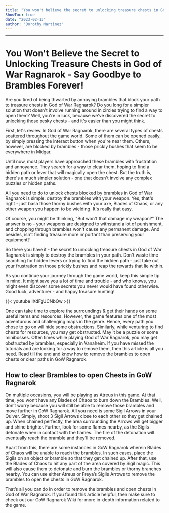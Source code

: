 ```yaml
---
title: "You won't believe the secret to unlocking treasure chests in God of War Ragnarok - Say goodbye to brambles forever!"
ShowToc: true 
date: "2023-02-13"
author: "Dorothy Martinez"
---
```

*****
# You Won't Believe the Secret to Unlocking Treasure Chests in God of War Ragnarok - Say Goodbye to Brambles Forever!

Are you tired of being thwarted by annoying brambles that block your path to treasure chests in God of War Ragnarok? Do you long for a simpler solution that doesn't involve running around in circles trying to find a way to open them? Well, you're in luck, because we've discovered the secret to unlocking those pesky chests - and it's easier than you might think.

First, let's review. In God of War Ragnarok, there are several types of chests scattered throughout the game world. Some of them can be opened easily, by simply pressing the interact button when you're near them. Others, however, are blocked by brambles - those prickly bushes that seem to be everywhere in Midgar.

Until now, most players have approached these brambles with frustration and annoyance. They search for a way to clear them, hoping to find a hidden path or lever that will magically open the chest. But the truth is, there's a much simpler solution - one that doesn't involve any complex puzzles or hidden paths.

All you need to do to unlock chests blocked by brambles in God of War Ragnarok is simple: destroy the brambles with your weapon. Yes, that's right - just bash those thorny bushes with your axe, Blades of Chaos, or any other weapon you happen to be wielding. It's really that easy.

Of course, you might be thinking, "But won't that damage my weapon?" The answer is no - your weapons are designed to withstand a lot of punishment, and chopping through brambles won't cause any permanent damage. And besides, isn't finding treasure more important than preserving your equipment?

So there you have it - the secret to unlocking treasure chests in God of War Ragnarok is simply to destroy the brambles in your path. Don't waste time searching for hidden levers or trying to find the hidden path - just take out your frustration on those prickly bushes and reap the rewards that lie within.

As you continue your journey through the game world, keep this simple tip in mind. It might save you a lot of time and trouble - and who knows, you might even discover some secrets you never would have found otherwise. Good luck, adventurer - and happy treasure hunting!

{{< youtube IXdFgUCNbQw >}} 



One can take time to explore the surroundings & get their hands on some useful items and resources. However, the game features one of the most adventurous and challenging maps in the genre. Hence, every path you chose to go on will hide some obstructions. Similarly, while venturing to find chests for resources, you may get obstructed. May it be a puzzle or some minibosses. Often times while playing God of War Ragnarok, you may get obstructed by brambles, especially in Vanaheim. If you have missed the tutorials and are looking for a way to remove them, then this article is all you need. Read till the end and know how to remove the brambles to open chests or clear paths in GoW Ragnarok.
 
## How to clear Brambles to open Chests in GoW Ragnarok
 

 
On multiple occasions, you will be playing as Atreus in this game. At that time, you won’t have any Blades of Chaos to burn down the Brambles. Well, don’t worry because you will still be able to remove those brambles and move further in GoW Ragnarok. All you need is some Sigil Arrows in your Quiver. Simply, shoot 3 Sigil Arrows close to each other so they get chained up. When chained perfectly, the area surrounding the Arrows will get bigger and shine brighter. Further, look for some flames nearby, as the Sigils detonate when in contact with the flames. The fire of the detonation will eventually reach the bramble and they’ll be removed.
 
Apart from this, there are some instances in GoW Ragnarok wherein Blades of Chaos will be unable to reach the brambles. In such cases, place the Sigils on an object or bramble so that they get chained up. After that, use the Blades of Chaos to hit any part of the area covered by Sigil magic. This will also cause them to detonate and burn the brambles or thorny branches nearby. You can use either Atreus or Freya’s Sigils Arrows to remove the brambles to open the chests in GoW Ragnarok.
 
That’s all you can do in order to remove the brambles and open chests in God of War Ragnarok. If you found this article helpful, then make sure to check out our GoW Ragnarok Wiki for more in-depth information related to the game.




